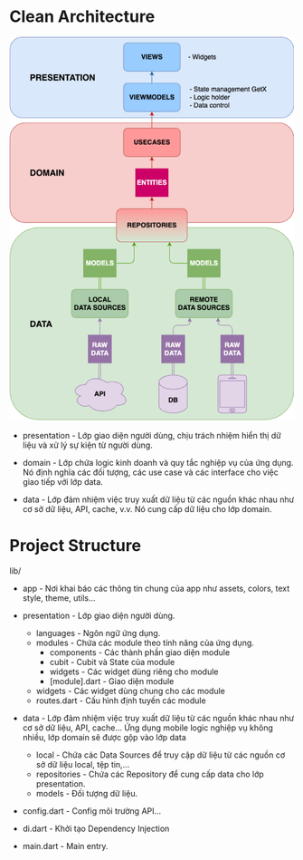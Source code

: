 # Clean Architecture
![IMAGE_DESCRIPTION](clean_architecture.png)

* presentation - Lớp giao diện người dùng, chịu trách nhiệm hiển thị dữ liệu và xử lý sự kiện từ người dùng.

* domain - Lớp chứa logic kinh doanh và quy tắc nghiệp vụ của ứng dụng. Nó định nghĩa các đối tượng, các use case và các interface cho việc giao tiếp với lớp data.

* data - Lớp đảm nhiệm việc truy xuất dữ liệu từ các nguồn khác nhau như cơ sở dữ liệu, API, cache, v.v. Nó cung cấp dữ liệu cho lớp domain.

# Project Structure
lib/

* app - Nơi khai báo các thông tin chung của app như assets, colors, text style, theme, utils...

* presentation - Lớp giao diện người dùng.
    * languages - Ngôn ngữ ứng dụng.
    * modules - Chứa các module theo tính năng của ứng dụng.
        * components - Các thành phần giao diện module
        * cubit - Cubit và State của module
        * widgets - Các widget dùng riêng cho module
        * [module].dart - Giao diện module
    * widgets - Các widget dùng chung cho các module
    * routes.dart - Cấu hình định tuyến các module

* data - Lớp đảm nhiệm việc truy xuất dữ liệu từ các nguồn khác nhau như cơ sở dữ liệu, API, cache... Ứng dụng mobile logic nghiệp vụ không nhiều, lớp domain sẽ được gộp vào lớp data
    * local - Chứa các Data Sources để truy cập dữ liệu từ các nguồn cơ sở dữ liệu local, tệp tin,...
    * repositories - Chứa các Repository để cung cấp data cho lớp presentation.
    * models - Đối tượng dữ liệu.

* config.dart - Config môi trường API...

* di.dart - Khởi tạo Dependency Injection

* main.dart - Main entry.
